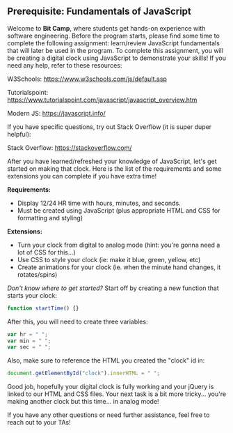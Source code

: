 ## Prerequisite: Fundamentals of JavaScript

Welcome to **Bit Camp**, where students get hands-on experience with software engineering. Before the program starts, please find some time to complete the following assignment: learn/review JavaScript fundamentals that will later be used in the program. To complete this assignment, you will be creating a digital clock using JavaScript to demonstrate your skills! If you need any help, refer to these resources:

W3Schools: https://www.w3schools.com/js/default.asp

Tutorialspoint: https://www.tutorialspoint.com/javascript/javascript_overview.htm

Modern JS: https://javascript.info/

If you have specific questions, try out Stack Overflow (it is super duper helpful):

Stack Overflow: https://stackoverflow.com/

After you have learned/refreshed your knowledge of JavaScript, let's get started on making that clock. Here is the list of the requirements and some extensions you can complete if you have extra time!

**Requirements:**

- Display 12/24 HR time with hours, minutes, and seconds.
- Must be created using JavaScript (plus appropriate HTML and CSS for formatting and styling)

**Extensions:**

- Turn your clock from digital to analog mode (hint: you're gonna need a lot of CSS for this...)
- Use CSS to style your clock (ie: make it blue, green, yellow, etc)
- Create animations for your clock (ie. when the minute hand changes, it rotates/spins)

*Don't know where to get started?* Start off by creating a new function that starts your clock:

```js
function startTime() {}
```

After this, you will need to create three variables:

```javascript
var hr = " ";
var min = " ";
var sec = " ";
```

Also, make sure to reference the HTML you created the "clock" id in:

```javascript
document.getElementById("clock").innerHTML = " ";
```

Good job, hopefully your digital clock is fully working and your jQuery is linked to our HTML and CSS files. Your next task is a bit more tricky... you're making another clock but this time... in analog mode!

If you have any other questions or need further assistance, feel free to reach out to your TAs!
